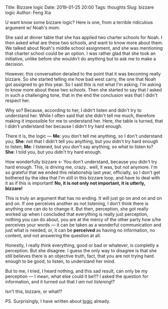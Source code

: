 Title: Bizzare logic
Date: 2019-01-25 20:00
Tags: thoughts
Slug: bizzare logic
Author: Feng Xia

U want know some bizzare logic? Here is one, from a terrible
ridiculous argument w/ Noah's mom.

She said at dinner table that she has applied two charter schools for
Noah. I then asked what are these two schools, and want to know more
about them. We talked about Noah's middle school assignment, and she
was mentioning that charter school could be an option. I was rather
glad that she took an initiative, unlike before she wouldn't do
anything but to ask me to make a decision.

However, this conversation derailed to the point that it was becoming
really bizzare. So she started telling me how bad west carry, the one
that Noah got assigned to go this year. So I said this is not what I'm
asking; I'm asking to know more about these two schools. Then she
started to say that I asked in such a challenging tone, that in the
end the conclusion was that I didn't respect her. 

Why so? Because, according to her, I didn't listen and didn't try to
understand her. While I often said that she didn't tell me much,
therefore making it impossible for me to understand her. Here, the
table is turned, that I didn't understand her because I didn't try
hard enough.

There it is, the logic &mdash; **Me**: you don't tell me anything, so I don't
understand you; **She**: not that I didn't tell you anything, but you
didn't try hard enough to listen; **Me**: I listened, but you don't
say anything, so what to listen to? **She**: I told you, but you
didn't try hard enough.

How wonderfully bizzare &larr; You don't understand, because you didn't try
hard enough. This, is driving me, crazy.. well, it was, but not
anymore. I'm so grateful that we ended this relationship last year,
officially, so I don't get bothered by the idea that I'm still in this
bizzare loop, and have to deal with it as if this is important! **No, it
is not only not important, it is utterly, bizzare!**

This is truly an argument that has no ending. It will just go on and
on and on and on. If one perceives another as not listening, I don't
think there is anything one can do to change it. But then, perception,
she got really worked up when I concluded that everything is really
just perception, nothing you can do about, you are at the mercy of the
other party how s/he perceives your words &mdash; it can be taken as a
wonderful communication and just what is needed, or, it can be
**perceived** as having no information, no content, and not answering
the question at all.

Honestly, I really think everything, good or bad or whatever, is
completly a perception. But she disagree. I guess the only way to
disagree is that she still believes there is an objective truth, fact,
that you are not trying hard enough to be good, to listen, to
understand her mind.

But to me, I tried, I heard nothing, and this sad result, can only be
my perception &mdash; I mean, what else could it be!!? I asked the
question for information, and it turned out that _I am not
listening_!?

Isn't this, bizzare, or what!?

PS. Surprisingly, I have written about [logic][1] already.

[1]: {filename}/thoughts/logic.md
